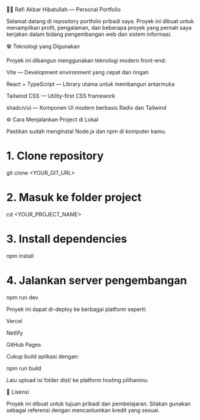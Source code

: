 🧑‍💻 Rafi Akbar Hibatullah — Personal Portfolio

Selamat datang di repository portfolio pribadi saya.
Proyek ini dibuat untuk menampilkan profil, pengalaman, dan beberapa proyek yang pernah saya kerjakan dalam bidang pengembangan web dan sistem informasi.


🛠️ Teknologi yang Digunakan

Proyek ini dibangun menggunakan teknologi modern front-end:

Vite — Development environment yang cepat dan ringan

React + TypeScript — Library utama untuk membangun antarmuka

Tailwind CSS — Utility-first CSS framework

shadcn/ui — Komponen UI modern berbasis Radix dan Tailwind

⚙️ Cara Menjalankan Project di Lokal

Pastikan sudah menginstal Node.js dan npm di komputer kamu.

# 1. Clone repository
git clone <YOUR_GIT_URL>

# 2. Masuk ke folder project
cd <YOUR_PROJECT_NAME>

# 3. Install dependencies
npm install

# 4. Jalankan server pengembangan
npm run dev


Proyek ini dapat di-deploy ke berbagai platform seperti:

Vercel

Netlify

GitHub Pages

Cukup build aplikasi dengan:

npm run build


Lalu upload isi folder dist/ ke platform hosting pilihanmu.

📄 Lisensi

Proyek ini dibuat untuk tujuan pribadi dan pembelajaran.
Silakan gunakan sebagai referensi dengan mencantumkan kredit yang sesuai.
